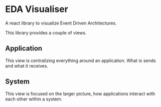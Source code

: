 # EDA Visualiser
A react library to visualize Event Driven Architectures.

This library provides a couple of views.

## Application
This view is centralizing everything around an application. What is sends and what it receives.

## System
This view is focused on the larger picture, how applications interact with each other within a system.
